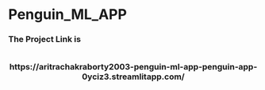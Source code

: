 <h1>Penguin_ML_APP

<h3>The  Project Link is
<br>
<p align="center">
<br>
  https://aritrachakraborty2003-penguin-ml-app-penguin-app-0yciz3.streamlitapp.com/
</p>
